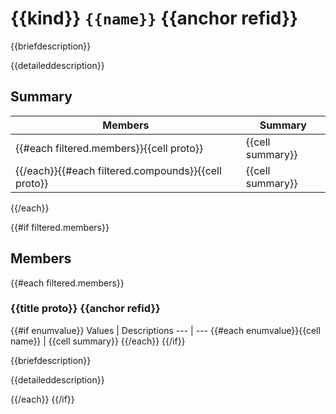 # {{kind}} `{{name}}` {{anchor refid}}

{{briefdescription}}

{{detaileddescription}}

## Summary

Members | Summary
--- | ---
{{#each filtered.members}}{{cell proto}} | {{cell summary}}
{{/each}}{{#each filtered.compounds}}{{cell proto}} | {{cell summary}}
{{/each}}

{{#if filtered.members}}

## Members

{{#each filtered.members}}

### {{title proto}} {{anchor refid}}

{{#if enumvalue}}
Values | Descriptions
--- | ---
{{#each enumvalue}}{{cell name}} | {{cell summary}}
{{/each}}
{{/if}}

{{briefdescription}}

{{detaileddescription}}

{{/each}}
{{/if}}
